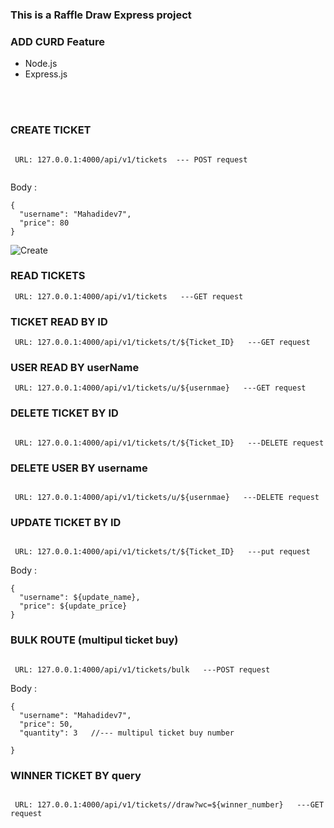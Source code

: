 
### This is a Raffle Draw Express project
### ADD CURD Feature

* Node.js
* Express.js

<br />
<br />

### CREATE TICKET
```

 URL: 127.0.0.1:4000/api/v1/tickets  --- POST request
 
```

  Body :
  ```
  {
    "username": "Mahadidev7",
    "price": 80
  }
  ```
![Create](https://i.ibb.co/k6C4ddP/Screenshot-1.png)

### READ TICKETS
```
 URL: 127.0.0.1:4000/api/v1/tickets   ---GET request

```

### TICKET READ BY ID
```
 URL: 127.0.0.1:4000/api/v1/tickets/t/${Ticket_ID}   ---GET request

```

### USER READ BY userName

```
 URL: 127.0.0.1:4000/api/v1/tickets/u/${usernmae}   ---GET request

```

### DELETE TICKET BY ID
```

 URL: 127.0.0.1:4000/api/v1/tickets/t/${Ticket_ID}   ---DELETE request

```

### DELETE USER BY username
```

 URL: 127.0.0.1:4000/api/v1/tickets/u/${usernmae}   ---DELETE request

```

### UPDATE TICKET BY ID
```

 URL: 127.0.0.1:4000/api/v1/tickets/t/${Ticket_ID}   ---put request

```
 Body :
  ```
  {
    "username": ${update_name},
    "price": ${update_price}
  }
 ```
 

### BULK ROUTE (multipul ticket buy)
```

 URL: 127.0.0.1:4000/api/v1/tickets/bulk   ---POST request

```
 Body :
  ```
  {
    "username": "Mahadidev7",
    "price": 50,
    "quantity": 3   //--- multipul ticket buy number
    
  }
 ```

### WINNER TICKET BY query
```

 URL: 127.0.0.1:4000/api/v1/tickets//draw?wc=${winner_number}   ---GET request

```








